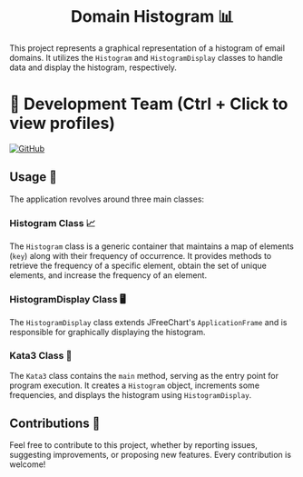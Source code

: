 <h1 align="center">Domain Histogram 📊</h1>

This project represents a graphical representation of a histogram of email domains. It utilizes the `Histogram` and `HistogramDisplay` classes to handle data and display the histogram, respectively.

# 👥 Development Team (Ctrl + Click to view profiles)

[![GitHub](https://img.shields.io/badge/GitHub-Alejandro%20David%20Arzola%20Saavedra-blue?style=flat-square&logo=github)](https://github.com/AlejandroDavidArzolaSaavedra)

## Usage 🚀

The application revolves around three main classes:

### Histogram Class 📈

The `Histogram` class is a generic container that maintains a map of elements (`key`) along with their frequency of occurrence. It provides methods to retrieve the frequency of a specific element, obtain the set of unique elements, and increase the frequency of an element.

### HistogramDisplay Class 🖥️

The `HistogramDisplay` class extends JFreeChart's `ApplicationFrame` and is responsible for graphically displaying the histogram.

### Kata3 Class 🚀
The `Kata3` class contains the `main` method, serving as the entry point for program execution. It creates a `Histogram` object, increments some frequencies, and displays the histogram using `HistogramDisplay`.

## Contributions 🤝

Feel free to contribute to this project, whether by reporting issues, suggesting improvements, or proposing new features. Every contribution is welcome!

